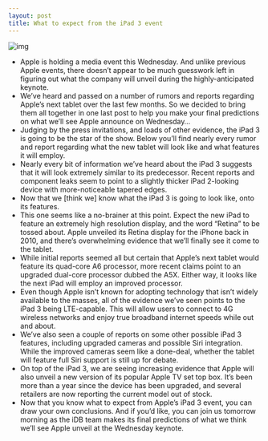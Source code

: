 ```yaml
---
layout: post
title: What to expect from the iPad 3 event
---
```

![img](http://media.idownloadblog.com/wp-content/uploads/2012/02/keynote.jpg)
* Apple is holding a media event this Wednesday. And unlike previous Apple events, there doesn’t appear to be much guesswork left in figuring out what the company will unveil during the highly-anticipated keynote.
* We’ve heard and passed on a number of rumors and reports regarding Apple’s next tablet over the last few months. So we decided to bring them all together in one last post to help you make your final predictions on what we’ll see Apple announce on Wednesday…
* Judging by the press invitations, and loads of other evidence, the iPad 3 is going to be the star of the show. Below you’ll find nearly every rumor and report regarding what the new tablet will look like and what features it will employ.
* Nearly every bit of information we’ve heard about the iPad 3 suggests that it will look extremely similar to its predecessor. Recent reports and component leaks seem to point to a slightly thicker iPad 2-looking device with more-noticeable tapered edges.
* Now that we [think we] know what the iPad 3 is going to look like, onto its features.
* This one seems like a no-brainer at this point. Expect the new iPad to feature an extremely high resolution display, and the word “Retina” to be tossed about. Apple unveiled its Retina display for the iPhone back in 2010, and there’s overwhelming evidence that we’ll finally see it come to the tablet.
* While initial reports seemed all but certain that Apple’s next tablet would feature its quad-core A6 processor, more recent claims point to an upgraded dual-core processor dubbed the A5X. Either way, it looks like the next iPad will employ an improved processor.
* Even though Apple isn’t known for adopting technology that isn’t widely available to the masses, all of the evidence we’ve seen points to the iPad 3 being LTE-capable. This will allow users to connect to 4G wireless networks and enjoy true broadband internet speeds while out and about.
* We’ve also seen a couple of reports on some other possible iPad 3 features, including upgraded cameras and possible Siri integration. While the improved cameras seem like a done-deal, whether the tablet will feature full Siri support is still up for debate.
* On top of the iPad 3, we are seeing increasing evidence that Apple will also unveil a new version of its popular Apple TV set top box. It’s been more than a year since the device has been upgraded, and several retailers are now reporting the current model out of stock.
* Now that you know what to expect from Apple’s iPad 3 event, you can draw your own conclusions. And if you’d like, you can join us tomorrow morning as the iDB team makes its final predictions of what we think we’ll see Apple unveil at the Wednesday keynote.

